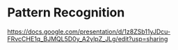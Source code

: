 # Pattern Recognition
https://docs.google.com/presentation/d/1z8ZSb11yJDcu-FRvcCHE1q_BJMQL5D0y_A2ylpZ_JLg/edit?usp=sharing
